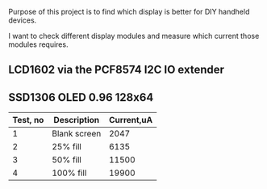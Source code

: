 Purpose of this project is to find which display is better for DIY  handheld devices.

I want to check different display modules and measure which current those modules requires.


## LCD1602 via the PCF8574 I2C IO extender


## SSD1306 OLED 0.96 128x64

|Test, no|Description|Current,uA|
|--|--|--|
|1|Blank screen|2047|
|2|25% fill|6135|
|3|50% fill|11500|
|4|100% fill|19900|